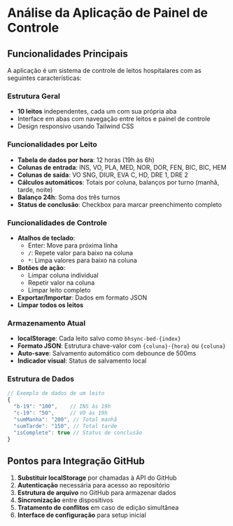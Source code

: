 # Análise da Aplicação de Painel de Controle

## Funcionalidades Principais

A aplicação é um sistema de controle de leitos hospitalares com as seguintes características:

### Estrutura Geral
- **10 leitos** independentes, cada um com sua própria aba
- Interface em abas com navegação entre leitos e painel de controle
- Design responsivo usando Tailwind CSS

### Funcionalidades por Leito
- **Tabela de dados por hora**: 12 horas (19h às 6h)
- **Colunas de entrada**: INS, VO, PLA, MED, NOR, DOR, FEN, BIC, BIC, HEM
- **Colunas de saída**: VO SNG, DIUR, EVA C, HD, DRE 1, DRE 2
- **Cálculos automáticos**: Totais por coluna, balanços por turno (manhã, tarde, noite)
- **Balanço 24h**: Soma dos três turnos
- **Status de conclusão**: Checkbox para marcar preenchimento completo

### Funcionalidades de Controle
- **Atalhos de teclado**:
  - Enter: Move para próxima linha
  - `/`: Repete valor para baixo na coluna
  - `*`: Limpa valores para baixo na coluna
- **Botões de ação**:
  - Limpar coluna individual
  - Repetir valor na coluna
  - Limpar leito completo
- **Exportar/Importar**: Dados em formato JSON
- **Limpar todos os leitos**

### Armazenamento Atual
- **localStorage**: Cada leito salvo como `bhsync-bed-{index}`
- **Formato JSON**: Estrutura chave-valor com `{coluna}-{hora}` ou `{coluna}`
- **Auto-save**: Salvamento automático com debounce de 500ms
- **Indicador visual**: Status de salvamento local

### Estrutura de Dados
```javascript
// Exemplo de dados de um leito
{
  "b-19": "100",    // INS às 19h
  "c-19": "50",     // VO às 19h
  "sumManha": "200", // Total manhã
  "sumTarde": "150", // Total tarde
  "isComplete": true // Status de conclusão
}
```

## Pontos para Integração GitHub

1. **Substituir localStorage** por chamadas à API do GitHub
2. **Autenticação** necessária para acesso ao repositório
3. **Estrutura de arquivo** no GitHub para armazenar dados
4. **Sincronização** entre dispositivos
5. **Tratamento de conflitos** em caso de edição simultânea
6. **Interface de configuração** para setup inicial

